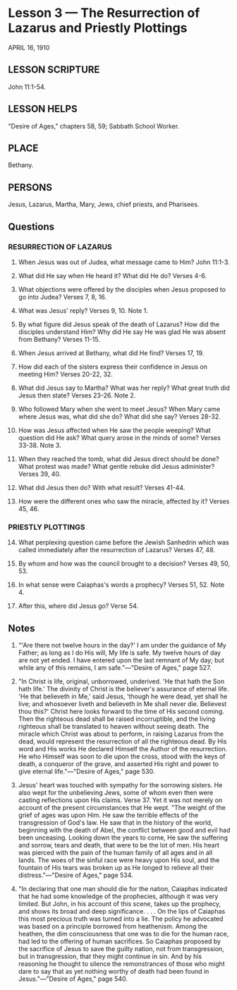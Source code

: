 # Lesson 3 — The Resurrection of Lazarus and Priestly Plottings

APRIL 16, 1910

## LESSON SCRIPTURE
John 11:1-54.

## LESSON HELPS
"Desire of Ages," chapters 58, 59; Sabbath School Worker.

## PLACE
Bethany.

## PERSONS
Jesus, Lazarus, Martha, Mary, Jews, chief priests, and Pharisees.

## Questions

### RESURRECTION OF LAZARUS

1. When Jesus was out of Judea, what message came to Him? John 11:1-3.

2. What did He say when He heard it? What did He do? Verses 4-6.

3. What objections were offered by the disciples when Jesus proposed to go into Judea? Verses 7, 8, 16.

4. What was Jesus' reply? Verses 9, 10. Note 1.

5. By what figure did Jesus speak of the death of Lazarus? How did the disciples understand Him? Why did He say He was glad He was absent from Bethany? Verses 11-15.

6. When Jesus arrived at Bethany, what did He find? Verses 17, 19.

7. How did each of the sisters express their confidence in Jesus on meeting Him? Verses 20-22, 32.

8. What did Jesus say to Martha? What was her reply? What great truth did Jesus then state? Verses 23-26. Note 2.

9. Who followed Mary when she went to meet Jesus? When Mary came where Jesus was, what did she do? What did she say? Verses 28-32.

10. How was Jesus affected when He saw the people weeping? What question did He ask? What query arose in the minds of some? Verses 33-38. Note 3.

11. When they reached the tomb, what did Jesus direct should be done? What protest was made? What gentle rebuke did Jesus administer? Verses 39, 40.

12. What did Jesus then do? With what result? Verses 41-44.

13. How were the different ones who saw the miracle, affected by it? Verses 45, 46.

### PRIESTLY PLOTTINGS

14. What perplexing question came before the Jewish Sanhedrin which was called immediately after the resurrection of Lazarus? Verses 47, 48.

15. By whom and how was the council brought to a decision? Verses 49, 50, 53.

16. In what sense were Caiaphas's words a prophecy? Verses 51, 52. Note 4.

17. After this, where did Jesus go? Verse 54.

## Notes

1. "'Are there not twelve hours in the day?' I am under the guidance of My Father; as long as I do His will, My life is safe. My twelve hours of day are not yet ended. I have entered upon the last remnant of My day; but while any of this remains, I am safe."—"Desire of Ages," page 527.

2. "In Christ is life, original, unborrowed, underived. 'He that hath the Son hath life.' The divinity of Christ is the believer's assurance of eternal life. 'He that believeth in Me,' said Jesus, 'though he were dead, yet shall he live; and whosoever liveth and believeth in Me shall never die. Believest thou this?' Christ here looks forward to the time of His second coming. Then the righteous dead shall be raised incorruptible, and the living righteous shall be translated to heaven without seeing death. The miracle which Christ was about to perform, in raising Lazarus from the dead, would represent the resurrection of all the righteous dead. By His word and His works He declared Himself the Author of the resurrection. He who Himself was soon to die upon the cross, stood with the keys of death, a conqueror of the grave, and asserted His right and power to give eternal life."—"Desire of Ages," page 530.

3. Jesus' heart was touched with sympathy for the sorrowing sisters. He also wept for the unbelieving Jews, some of whom even then were casting reflections upon His claims. Verse 37. Yet it was not merely on account of the present circumstances that He wept. "The weight of the grief of ages was upon Him. He saw the terrible effects of the transgression of God's law. He saw that in the history of the world, beginning with the death of Abel, the conflict between good and evil had been unceasing. Looking down the years to come, He saw the suffering and sorrow, tears and death, that were to be the lot of men. His heart was pierced with the pain of the human family of all ages and in all lands. The woes of the sinful race were heavy upon His soul, and the fountain of His tears was broken up as He longed to relieve all their distress."—"Desire of Ages," page 534.

4. "In declaring that one man should die for the nation, Caiaphas indicated that he had some knowledge of the prophecies, although it was very limited. But John, in his account of this scene, takes up the prophecy, and shows its broad and deep significance. . . . On the lips of Caiaphas this most precious truth was turned into a lie. The policy he advocated was based on a principle borrowed from heathenism. Among the heathen, the dim consciousness that one was to die for the human race, had led to the offering of human sacrifices. So Caiaphas proposed by the sacrifice of Jesus to save the guilty nation, not from transgression, but in transgression, that they might continue in sin. And by his reasoning he thought to silence the remonstrances of those who might dare to say that as yet nothing worthy of death had been found in Jesus."—"Desire of Ages," page 540.